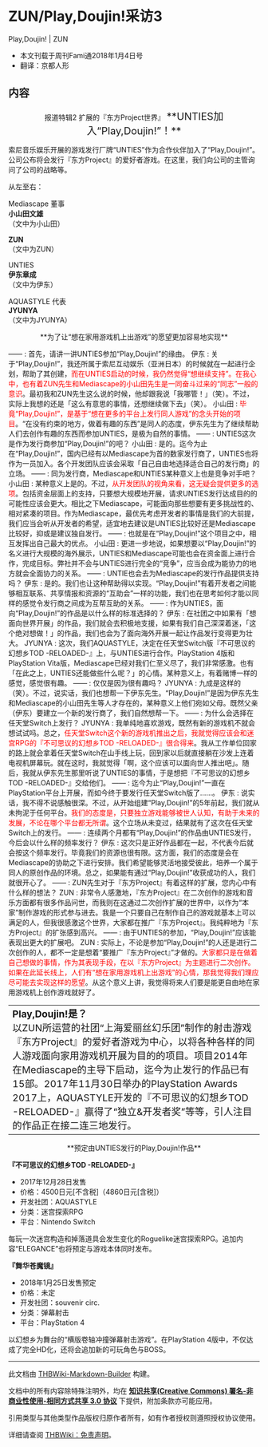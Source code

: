 # ZUN/Play,Doujin!采访3

<!-- source html: G:\repos\THBWiki-Markdown-Builder\THBWikiMarkdown\Temp\main\b\bd\ns0%3AZUN%2FPlay%2CDoujin%21%E9%87%87%E8%AE%BF3.html -->

Play,Doujin! | ZUN

- 本文刊载于周刊Fami通2018年1月4日号
- 翻译：京都人形


## 内容

<center>报道特辑2  
扩展的『东方Project世界』  
<big><big> **UNTIES加入“Play,Doujin!”！** </big></big></center>

  
索尼音乐娱乐开展的游戏发行厂牌“UNTIES”作为合作伙伴加入了“Play,Doujin!”。公司公布将会发行『东方Project』的爱好者游戏。在这里，我们向公司的主管询问了公司的战略等。
  

[](./文件-pd采访3.jpg.md)
  
从左至右：
  
  
Mediascape 董事  
 **小山田文雄**   
（文中为小山田）
  
  
 **ZUN**   
（文中为ZUN）
  
  
UNTIES  
 **伊东章成**   
（文中为伊东）
  
  
AQUASTYLE 代表  
 **JYUNYA**   
（文中为JYUNYA）
  


<center> **为了让“想在家用游戏机上出游戏”的愿望更加容易地实现** </center>

——
: 首先，请讲一讲UNTIES参加“Play,Doujin!”的缘由。
伊东
: 关于“Play,Doujin!”，我还所属于索尼互动娱乐（亚洲日本）的时候就在一起进行企划，帮助了其创建，<font color="#FF0000">而在UNTIES启动的时候，我仍然觉得“想继续支持”。在我心中，也有着ZUN先生和Mediascape的小山田先生是一同奋斗过来的“同志”一般的意识</font>。最初我和ZUN先生这么说的时候，他却跟我说「我哪管！」（笑）。不过，实际上我想的还是「这么有意思的事情，还想继续做下去」（笑）。
小山田
: <font color="#FF0000">毕竟“Play,Doujin!”，是基于“想在更多的平台上发行同人游戏”的念头开始的项目</font>。“在没有约束的地方，做着有趣的东西”是同人的态度，伊东先生为了继续帮助人们去创作有趣的东西而参加UNTIES，是极为自然的事情。
——
: UNTIES这次是作为发行商参加“Play,Doujin!”的吧？
小山田
: 是的。迄今为止在“Play,Doujin!”，国内已经有以Mediascape为首的数家发行商了，UNTIES也将作为一员加入。各个开发团队应该会采取「自己自由地选择适合自己的发行商」的立场。
——
: 同为发行商，Mediascape和UNTIES某种意义上也是竞争对手吧？
小山田
: 某种意义上是的。不过，<font color="#FF0000">从开发团队的视角来看，这无疑会提供更多的选项</font>。包括资金层面上的支持，只要想大规模地开展，请求UNTIES发行达成目的的可能性应该会更大。相比之下Mediascape，可能面向那些想要有更多挑战性的、相对紧凑的项目。作为Mediascape，最优先考虑开发者的事情是我们的大前提，我们应当会听从开发者的希望，适宜地去建议是UNTIES比较好还是Mediascape比较好，抑或是建议独自发行。
——
: 也就是在“Play,Doujin!”这个项目之中，相互发挥出自己最大的优点。
小山田
: 更进一步地说，如果想要以“Play,Doujin!”的名义进行大规模的海外展示，UNTIES和Mediascape可能也会在资金面上进行合作，完成目标。弊社并不会与UNTIES进行完全的“竞争”，应当会成为能协力的地方就会全面协力的关系。
——
: UNTIE也会去为Mediascape的发行作品提供支持吗？
伊东
: 是的。我们也让这种帮助得以实现。“Play,Doujin!”有着开发者之间能够相互联系、共享情报和资源的“互助会”一样的功能，我们也在思考如何才能以同样的感觉令发行商之间成为互帮互助的关系。
——
: 作为UNTIES，面向“Play,Doujin!”的作品是以什么样的标准选择的？
伊东
: 在社团之中如果有「想面向世界开展」的作品，我们就会去积极地支援，如果有我们自己深深着迷，「这个绝对想做！」的作品，我们也会为了面向海外开展一起让作品发行变得更为壮大。
JYUNYA
: 这次，我们AQUASTYLE，决定在任天堂Switch版『不可思议的幻想乡TOD -RELOADED-』上，与UNTIES进行合作。PlayStation 4版和PlayStation Vita版，Mediascape已经对我们仁至义尽了，我们非常感激。也有「在此之上，UNTIES还能做些什么呢？」的心情。某种意义上，有着赌博一样的感觉，感觉很有趣。
——
: 仅仅是因为很有趣吗？
JYUNYA
: 九成是这样的（笑）。不过，说实话，我们也想帮一下伊东先生。“Play,Doujin!”是因为伊东先生和Mediascape的小山田先生等人才存在的，某种意义上他们宛如父母。既然父亲（伊东）要建立一个新的发行商了，我们自然想帮一下。
——
: 为什么会选择在任天堂Switch上发行？
JYUNYA
: 我单纯地喜欢游戏，既然有新的游戏机不就会想试试吗。总之，<font color="#FF0000">任天堂Switch这个新的游戏机推出之后，我就觉得应该会和迷宫RPG的『不可思议的幻想乡TOD -RELOADED-』很合得来</font>。我从工作单位回家的路上就会拿着任天堂Switch在山手线上玩，回到家以后就直接躺在沙发上连着电视机屏幕玩。就在这时，我就觉得「啊，这个应该可以面向世人推出吧」。随后，我就从伊东先生那里听说了UNTIES的事情，于是想把『不可思议的幻想乡TOD -RELOADED-』交给他们。
——
: 迄今为止“Play,Doujin!”一直在PlayStation平台上开展，而如今终于要发行任天堂Switch版了……。
伊东
: 说实话，我不得不说感触很深。不过，从开始组建“Play,Doujin!”的5年前起，我们就从未拘泥于任何平台。<font color="#FF0000">我们的态度是，只要独立游戏能够被世人认知，有助于未来的发展，不论在哪个平台都无所谓</font>。这个立场从未变过，结果就有了这次在任天堂Switch上的发行。
——
: 连续两个月都有“Play,Doujin!”的作品由UNTIES发行，今后会以什么样的频率发行？
伊东
: 这次只是正好作品都在一起，不代表今后就会按这个频率发行。毕竟我们的资源也很有限。这方面，我们的态度是会在Mediascape的协助之下进行安排。我们希望能够灵活地接受彼此，培养一个属于同人的原创作品的环境。总之，如果能有通过“Play,Doujin!”收获成功的人，我们就很开心了。
——
: ZUN先生对于『东方Project』有着这样的扩展，您内心中有什么样的想法？
ZUN
: 非常令人感激地，『东方Project』在二次创作的游戏和音乐方面都有很多作品问世，而我则在这通过二次创作扩展的世界中，以作为“本家”制作游戏的形式参与进去。我是一个只要自己在制作自己的游戏就基本上可以满足的人，但我很感激这个世界，大家都在推广『东方Project』。我纯粹地为『东方Project』的扩张感到高兴。
——
: 由于UNTIES的参加，“Play,Doujin!”应该能表现出更大的扩展吧。
ZUN
: 实际上，不论是参加“Play,Doujin!”的人还是进行二次创作的人，都不一定是想着“要推广『东方Project』”才做的。<font color="#FF0000">大家都只是在做着自己想做的事情，作为其表现手段，在以『东方Project』为主题进行二次创作。如果在此延长线上，人们有“想在家用游戏机上出游戏”的心情，那我觉得我们理应尽可能去实现这样的愿望</font>。从这个意义上讲，我觉得将来人们要是能更自由地在家用游戏机上创作游戏就好了。


<table>
<tbody><tr><td><big><b>Play,Doujin!是？</b><br>以ZUN所运营的社团“上海爱丽丝幻乐团”制作的射击游戏『东方Project』的爱好者游戏为中心，以将各种各样的同人游戏面向家用游戏机开展为目的的项目。项目2014年在Mediascape的主导下启动，迄今为止发行的作品已有15部。2017年11月30日举办的PlayStation Awards 2017上，AQUASTYLE开发的『不可思议的幻想乡TOD -RELOADED-』赢得了“独立&amp;开发者奖”等等，引人注目的作品正在接二连三地发行。</big></td></tr>
</tbody></table>


  
  

  


<center> **预定由UNTIES发行的Play,Doujin!作品** </center>

  
 **『不可思议的幻想乡TOD -RELOADED-』** 
  

- 2017年12月28日发售
- 价格：4500日元[不含税]（4860日元[含税]）
- 开发社团：AQUASTYLE
- 分类：迷宫探索RPG
- 平台：Nintendo Switch

  
每玩一次迷宫构造和掉落道具会发生变化的Roguelike迷宫探索RPG。追加内容“ELEGANCE”也将预定与游戏本体同时发布。
  
  
  

 **『舞华苍魔镜』** 
  

- 2018年1月25日发售预定
- 价格：未定
- 开发社团：souvenir circ.
- 分类：弹幕射击
- 平台：PlayStation 4

  
以幻想乡为舞台的“横版卷轴冲撞弹幕射击游戏”。在PlayStation 4版中，不仅达成了完全HD化，还将会追加新的可玩角色与BOSS。
  





---

此文档由 [THBWiki-Markdown-Builder](https://github.com/Delsin-Yu/THBWiki-Markdown-Builder) 构建。

文档中的所有内容除特殊注明外，均在 [**知识共享(Creative Commons) 署名-非商业性使用-相同方式共享 3.0 协议**](https://creativecommons.org/licenses/by-sa/3.0/deed.zh-hans) 下提供，附加条款亦可能应用。

引用类型与其他类型作品版权归原作者所有，如有作者授权则遵照授权协议使用。

详细请查阅 [THBWiki：免责声明](https://thbwiki.cc/THBWiki:%E5%85%8D%E8%B4%A3%E5%A3%B0%E6%98%8E)。

